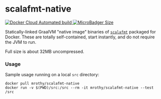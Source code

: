 # scalafmt-native

[
    ![Docker Cloud Automated build](https://img.shields.io/docker/cloud/automated/mrothy/scalafmt-native.svg)
    ![MicroBadger Size](https://img.shields.io/microbadger/image-size/mrothy/scalafmt-native.svg)
](https://hub.docker.com/r/mrothy/scalafmt-native)

Statically-linked GraalVM "native image" binaries of [`scalafmt`] packaged for
Docker. These are totally self-contained, start instantly, and do not require
the JVM to run.

Full size is about 32MB uncompressed.

[`scalafmt`]: https://scalameta.org/scalafmt/

### Usage
Sample usage running on a local `src` directory:

    docker pull mrothy/scalafmt-native
    docker run -v $(PWD)/src:/src --rm -it mrothy/scalafmt-native --test /src
